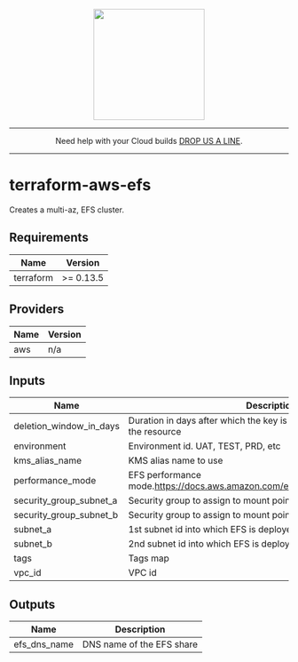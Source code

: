 <p align="center">
  <a href="https://www.cloud42.io/" target="_blank" rel="Homepage">
  <img width="200" height="200" src="https://www.cloud42.io/wp-content/uploads/2020/01/transparent_small.png">
  </a>
</p>

---
<p align="center">Need help with your Cloud builds <a href="https://www.cloud42.io/contact/" target="_blank" rel="ContactUS"> DROP US A LINE</a>.</p>

---
# terraform-aws-efs
Creates a multi-az, EFS cluster.

## Requirements

| Name | Version |
|------|---------|
| terraform | >= 0.13.5 |

## Providers

| Name | Version |
|------|---------|
| aws | n/a |

## Inputs

| Name | Description | Type | Default | Required |
|------|-------------|------|---------|:--------:|
| deletion\_window\_in\_days | Duration in days after which the key is deleted after destruction of the resource | `number` | `30` | no |
| environment | Environment id. UAT, TEST, PRD, etc | `string` | n/a | yes |
| kms\_alias\_name | KMS alias name to use | `string` | `"alias/efs"` | no |
| performance\_mode | EFS performance mode.https://docs.aws.amazon.com/efs/latest/ug/performance.html | `string` | `"generalPurpose"` | no |
| security\_group\_subnet\_a | Security group to assign to mount point in subnet a | `list(string)` | n/a | yes |
| security\_group\_subnet\_b | Security group to assign to mount point in subnet a | `list(string)` | n/a | yes |
| subnet\_a | 1st subnet id into which EFS is deployed | `string` | n/a | yes |
| subnet\_b | 2nd subnet id into which EFS is deployed | `string` | n/a | yes |
| tags | Tags map | `map(string)` | `{}` | no |
| vpc\_id | VPC id | `string` | n/a | yes |

## Outputs

| Name | Description |
|------|-------------|
| efs\_dns\_name | DNS name of the EFS share |
